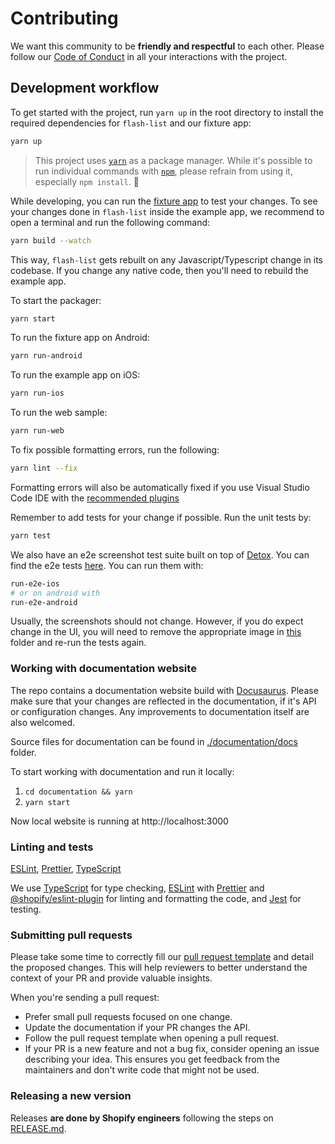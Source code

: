 # Contributing

We want this community to be **friendly and respectful** to each other. Please follow our [Code of Conduct](./CODE_OF_CONDUCT.md) in all your interactions with the project.

## Development workflow

To get started with the project, run `yarn up` in the root directory to install the required dependencies for `flash-list` and our fixture app:

```sh
yarn up
```

> This project uses [`yarn`](https://classic.yarnpkg.com/) as a package manager. While it's possible to run individual commands with [`npm`](https://github.com/npm/cli), please refrain from using it, especially `npm install`. 🙅

While developing, you can run the [fixture app](/fixture/) to test your changes. To see your changes done in `flash-list` inside the example app, we recommend to open a terminal and run the following command:

```sh
yarn build --watch
```

This way, `flash-list` gets rebuilt on any Javascript/Typescript change in its codebase.
If you change any native code, then you'll need to rebuild the example app.

To start the packager:

```sh
yarn start
```

To run the fixture app on Android:

```sh
yarn run-android
```

To run the example app on iOS:

```sh
yarn run-ios
```

To run the web sample:

```sh
yarn run-web
```

To fix possible formatting errors, run the following:

```sh
yarn lint --fix
```

Formatting errors will also be automatically fixed if you use Visual Studio Code IDE with the [recommended plugins](.vscode/extensions.json)

Remember to add tests for your change if possible. Run the unit tests by:

```sh
yarn test
```

We also have an e2e screenshot test suite built on top of [Detox](https://github.com/wix/Detox/). You can find the e2e tests [here](https://github.com/Shopify/flash-list/tree/main/fixture/e2e). You can run them with:

```sh
run-e2e-ios
# or on android with
run-e2e-android
```

Usually, the screenshots should not change. However, if you do expect change in the UI, you will need to remove the appropriate image in [this](https://github.com/Shopify/flash-list/tree/main/fixture/e2e/artifacts/ios) folder and re-run the tests again.

### Working with documentation website

The repo contains a documentation website build with [Docusaurus](https://docusaurus.io/). Please make sure that your changes are reflected in the documentation, if it's API or configuration changes. Any improvements to documentation itself are also welcomed.

Source files for documentation can be found in [./documentation/docs](./documentation/docs) folder.

To start working with documentation and run it locally:

1. `cd documentation && yarn`
2. `yarn start`

Now local website is running at http://localhost:3000

### Linting and tests

[ESLint](https://eslint.org/), [Prettier](https://prettier.io/), [TypeScript](https://www.typescriptlang.org/)

We use [TypeScript](https://www.typescriptlang.org/) for type checking, [ESLint](https://eslint.org/) with [Prettier](https://prettier.io/) and [@shopify/eslint-plugin](https://www.npmjs.com/package/@shopify/eslint-plugin) for linting and formatting the code, and [Jest](https://jestjs.io/) for testing.

### Submitting pull requests

Please take some time to correctly fill our [pull request template](.github/PULL_REQUEST_TEMPLATE.md) and detail the proposed changes. This will help reviewers to better understand the context of your PR and provide valuable insights.

When you're sending a pull request:

- Prefer small pull requests focused on one change.
- Update the documentation if your PR changes the API.
- Follow the pull request template when opening a pull request.
- If your PR is a new feature and not a bug fix, consider opening an issue describing your idea. This ensures you get feedback from the maintainers and don't write code that might not be used.

### Releasing a new version

Releases **are done by Shopify engineers** following the steps on [RELEASE.md](./RELEASE.md).
